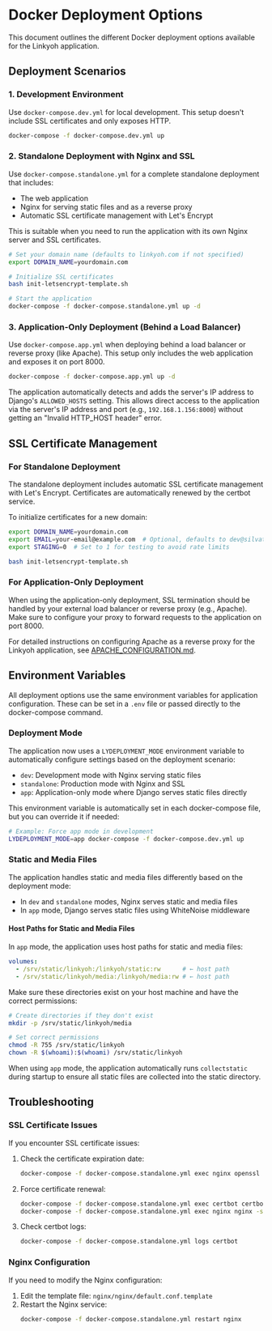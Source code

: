 # Docker Deployment Options

This document outlines the different Docker deployment options available for the Linkyoh application.

## Deployment Scenarios

### 1. Development Environment

Use `docker-compose.dev.yml` for local development. This setup doesn't include SSL certificates and only exposes HTTP.

```bash
docker-compose -f docker-compose.dev.yml up
```

### 2. Standalone Deployment with Nginx and SSL

Use `docker-compose.standalone.yml` for a complete standalone deployment that includes:
- The web application
- Nginx for serving static files and as a reverse proxy
- Automatic SSL certificate management with Let's Encrypt

This is suitable when you need to run the application with its own Nginx server and SSL certificates.

```bash
# Set your domain name (defaults to linkyoh.com if not specified)
export DOMAIN_NAME=yourdomain.com

# Initialize SSL certificates
bash init-letsencrypt-template.sh

# Start the application
docker-compose -f docker-compose.standalone.yml up -d
```

### 3. Application-Only Deployment (Behind a Load Balancer)

Use `docker-compose.app.yml` when deploying behind a load balancer or reverse proxy (like Apache). This setup only includes the web application and exposes it on port 8000.

```bash
docker-compose -f docker-compose.app.yml up -d
```

The application automatically detects and adds the server's IP address to Django's `ALLOWED_HOSTS` setting. This allows direct access to the application via the server's IP address and port (e.g., `192.168.1.156:8000`) without getting an "Invalid HTTP_HOST header" error.

## SSL Certificate Management

### For Standalone Deployment

The standalone deployment includes automatic SSL certificate management with Let's Encrypt. Certificates are automatically renewed by the certbot service.

To initialize certificates for a new domain:

```bash
export DOMAIN_NAME=yourdomain.com
export EMAIL=your-email@example.com  # Optional, defaults to dev@silvatech.org
export STAGING=0  # Set to 1 for testing to avoid rate limits

bash init-letsencrypt-template.sh
```

### For Application-Only Deployment

When using the application-only deployment, SSL termination should be handled by your external load balancer or reverse proxy (e.g., Apache). Make sure to configure your proxy to forward requests to the application on port 8000.

For detailed instructions on configuring Apache as a reverse proxy for the Linkyoh application, see [APACHE_CONFIGURATION.md](APACHE_CONFIGURATION.md).

## Environment Variables

All deployment options use the same environment variables for application configuration. These can be set in a `.env` file or passed directly to the docker-compose command.

### Deployment Mode

The application now uses a `LYDEPLOYMENT_MODE` environment variable to automatically configure settings based on the deployment scenario:

- `dev`: Development mode with Nginx serving static files
- `standalone`: Production mode with Nginx and SSL
- `app`: Application-only mode where Django serves static files directly

This environment variable is automatically set in each docker-compose file, but you can override it if needed:

```bash
# Example: Force app mode in development
LYDEPLOYMENT_MODE=app docker-compose -f docker-compose.dev.yml up
```

### Static and Media Files

The application handles static and media files differently based on the deployment mode:

- In `dev` and `standalone` modes, Nginx serves static and media files
- In `app` mode, Django serves static files using WhiteNoise middleware

#### Host Paths for Static and Media Files

In `app` mode, the application uses host paths for static and media files:

```yaml
volumes:
  - /srv/static/linkyoh:/linkyoh/static:rw      # ← host path
  - /srv/static/linkyoh/media:/linkyoh/media:rw # ← host path
```

Make sure these directories exist on your host machine and have the correct permissions:

```bash
# Create directories if they don't exist
mkdir -p /srv/static/linkyoh/media

# Set correct permissions
chmod -R 755 /srv/static/linkyoh
chown -R $(whoami):$(whoami) /srv/static/linkyoh
```

When using `app` mode, the application automatically runs `collectstatic` during startup to ensure all static files are collected into the static directory.

## Troubleshooting

### SSL Certificate Issues

If you encounter SSL certificate issues:

1. Check the certificate expiration date:
   ```bash
   docker-compose -f docker-compose.standalone.yml exec nginx openssl x509 -in /etc/letsencrypt/live/$DOMAIN_NAME/fullchain.pem -text -noout | grep "Not After"
   ```

2. Force certificate renewal:
   ```bash
   docker-compose -f docker-compose.standalone.yml exec certbot certbot renew --force-renewal
   docker-compose -f docker-compose.standalone.yml exec nginx nginx -s reload
   ```

3. Check certbot logs:
   ```bash
   docker-compose -f docker-compose.standalone.yml logs certbot
   ```

### Nginx Configuration

If you need to modify the Nginx configuration:

1. Edit the template file: `nginx/nginx/default.conf.template`
2. Restart the Nginx service:
   ```bash
   docker-compose -f docker-compose.standalone.yml restart nginx
   ```

